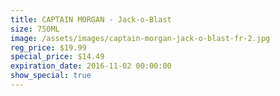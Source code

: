 ```yaml
---
title: CAPTAIN MORGAN - Jack-o-Blast
size: 750ML
image: /assets/images/captain-morgan-jack-o-blast-fr-2.jpg
reg_price: $19.99
special_price: $14.49
expiration_date: 2016-11-02 00:00:00
show_special: true
---
```



